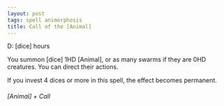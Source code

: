 ```yaml
---
layout: post
tags: spell animorphosis
title: Call of the [Animal]
---
```


D: [dice] hours

You summon [dice] 1HD [Animal], or as many swarms if they are 0HD creatures. You can direct their actions.

If you invest 4 dices or more in this spell, the effect becomes permanent.

###### *[Animal] + Call*
